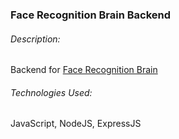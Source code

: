 ### Face Recognition Brain Backend

###### Description:
Backend for [Face Recognition Brain](https://github.com/kapil5harma/face-recognition-brain)

###### Technologies Used: 
JavaScript, NodeJS, ExpressJS